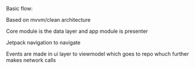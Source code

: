 
Basic flow:

Based on mvvm/clean architecture

Core module is the data layer and app module is presenter

Jetpack navigation to navigate


Events are made in ui layer to viewmodel which goes to repo whuch further makes network calls



